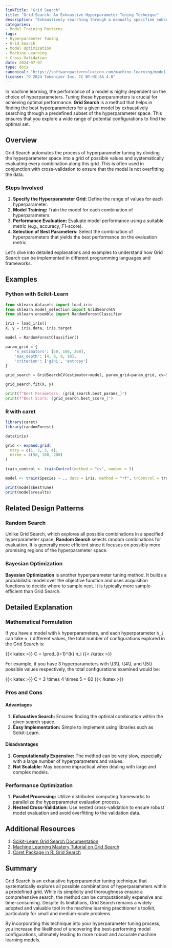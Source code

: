 ```yaml
---
linkTitle: "Grid Search"
title: "Grid Search: An Exhaustive Hyperparameter Tuning Technique"
description: "Exhaustively searching through a manually specified subset of the hyperparameter space."
categories:
- Model Training Patterns
tags:
- Hyperparameter Tuning
- Grid Search
- Model Optimization
- Machine Learning
- Cross-Validation
date: 2024-07-07
type: docs
canonical: "https://softwarepatternslexicon.com/machine-learning/model-training-patterns/hyperparameter-tuning/grid-search"
license: "© 2024 Tokenizer Inc. CC BY-NC-SA 4.0"
---
```



In machine learning, the performance of a model is highly dependent on the choice of hyperparameters. Tuning these hyperparameters is crucial for achieving optimal performance. **Grid Search** is a method that helps in finding the best hyperparameters for a given model by exhaustively searching through a predefined subset of the hyperparameter space. This ensures that you explore a wide range of potential configurations to find the optimal set.

## Overview

Grid Search automates the process of hyperparameter tuning by dividing the hyperparameter space into a grid of possible values and systematically evaluating every combination along this grid. This is often used in conjunction with cross-validation to ensure that the model is not overfitting the data.

### Steps Involved
1. **Specify the Hyperparameter Grid:** Define the range of values for each hyperparameter.
2. **Model Training:** Train the model for each combination of hyperparameters.
3. **Performance Evaluation:** Evaluate model performance using a suitable metric (e.g., accuracy, F1-score).
4. **Selection of Best Parameters:** Select the combination of hyperparameters that yields the best performance on the evaluation metric.

Let's dive into detailed explanations and examples to understand how Grid Search can be implemented in different programming languages and frameworks.

## Examples

### Python with Scikit-Learn

```python
from sklearn.datasets import load_iris
from sklearn.model_selection import GridSearchCV
from sklearn.ensemble import RandomForestClassifier

iris = load_iris()
X, y = iris.data, iris.target

model = RandomForestClassifier()

param_grid = {
    'n_estimators': [50, 100, 200],
    'max_depth': [4, 6, 8, 10],
    'criterion': ['gini', 'entropy']
}

grid_search = GridSearchCV(estimator=model, param_grid=param_grid, cv=5, scoring='accuracy', verbose=1)

grid_search.fit(X, y)

print(f"Best Parameters: {grid_search.best_params_}")
print(f"Best Score: {grid_search.best_score_}")
```

### R with caret

```r
library(caret)
library(randomForest)

data(iris)

grid <- expand.grid(
  mtry = c(1, 2, 3, 4),
  ntree = c(50, 100, 200)
)

train_control <- trainControl(method = "cv", number = 5)

model <- train(Species ~ ., data = iris, method = "rf", trControl = train_control, tuneGrid = grid)

print(model$bestTune)
print(model$results)
```

## Related Design Patterns

### Random Search
Unlike Grid Search, which explores all possible combinations in a specified hyperparameter space, **Random Search** selects random combinations for evaluation. It is generally more efficient since it focuses on possibly more promising regions of the hyperparameter space.

### Bayesian Optimization
**Bayesian Optimization** is another hyperparameter tuning method. It builds a probabilistic model over the objective function and uses acquisition functions to decide where to sample next. It is typically more sample-efficient than Grid Search.

## Detailed Explanation

### Mathematical Formulation

If you have a model with `k` hyperparameters, and each hyperparameter `h_i` can take `n_i` different values, the total number of configurations explored in the Grid Search is:

{{< katex >}} C = \prod_{i=1}^{k} n_i {{< /katex >}}

For example, if you have 3 hyperparameters with \\(3\\), \\(4\\), and \\(5\\) possible values respectively, the total configurations examined would be:

{{< katex >}} C = 3 \times 4 \times 5 = 60 {{< /katex >}}

### Pros and Cons

#### Advantages
1. **Exhaustive Search:** Ensures finding the optimal combination within the given search space.
2. **Easy Implementation:** Simple to implement using libraries such as Scikit-Learn.

#### Disadvantages
1. **Computationally Expensive:** The method can be very slow, especially with a large number of hyperparameters and values.
2. **Not Scalable:** May become impractical when dealing with large and complex models.

### Performance Optimization

1. **Parallel Processing:** Utilize distributed computing frameworks to parallelize the hyperparameter evaluation process.
2. **Nested Cross-Validation:** Use nested cross-validation to ensure robust model evaluation and avoid overfitting to the validation data.

## Additional Resources

1. [Scikit-Learn Grid Search Documentation](https://scikit-learn.org/stable/modules/grid_search.html)
2. [Machine Learning Mastery Tutorial on Grid Search](https://machinelearningmastery.com/grid-search-hyperparameters-deep-learning-models-python-keras/)
3. [Caret Package in R: Grid Search](http://topepo.github.io/caret/model-training-and-tuning.html)

## Summary

Grid Search is an exhaustive hyperparameter tuning technique that systematically explores all possible combinations of hyperparameters within a predefined grid. While its simplicity and thoroughness ensure a comprehensive search, the method can be computationally expensive and time-consuming. Despite its limitations, Grid Search remains a widely adopted and valuable tool in the machine learning practitioner's toolkit, particularly for small and medium-scale problems.

By incorporating this technique into your hyperparameter tuning process, you increase the likelihood of uncovering the best-performing model configurations, ultimately leading to more robust and accurate machine learning models.
